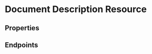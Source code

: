 # Document Description Resource

## Properties

<ResourceProperties :resource="'document_description'" :lang="'en'"/>

<ResourceScopes :resource="'document_description'"/>

## Endpoints

[//]: <> (GET ENDPOINT)
<ResourceEndpoint :resource="'document_description'" :endpoint="'get'" :lang="'en'">

<template v-slot:responseJSON>

<<< @/docs/fixtures/api/document_description/response/json/get_id.json

</template>

<template v-slot:responseXML>

<<< @/docs/fixtures/api/document_description/response/xml/get_id.xml

</template>

</ResourceEndpoint>

[//]: <> (GETCOLLECTION ENDPOINT)
<ResourceEndpoint :resource="'document_description'" :endpoint="'getCollection'" :lang="'en'">

<template v-slot:responseJSON>

<<< @/docs/fixtures/api/document_description/response/json/get_page.json

</template>

<template v-slot:responseXML>

<<< @/docs/fixtures/api/document_description/response/xml/get_page.xml

</template>

</ResourceEndpoint>

[//]: <> (POST ENDPOINT)
<ResourceEndpoint :resource="'document_description'" :endpoint="'post'" :lang="'en'">

<template v-slot:request>

<<< @/docs/fixtures/api/document_description/request/post.json

</template>

<template v-slot:responseJSON>

<<< @/docs/fixtures/api/document_description/response/json/get_id.json

</template>

<template v-slot:responseXML>

<<< @/docs/fixtures/api/document_description/response/xml/get_id.xml

</template>

</ResourceEndpoint>

[//]: <> (PUT ENDPOINT)
<ResourceEndpoint :resource="'document_description'" :endpoint="'put'" :lang="'en'">

<template v-slot:request>

<<< @/docs/fixtures/api/document_description/request/put.json

</template>

<template v-slot:responseJSON>

<<< @/docs/fixtures/api/document_description/response/json/get_id.json

</template>

<template v-slot:responseXML>

<<< @/docs/fixtures/api/document_description/response/xml/get_id.xml

</template>

</ResourceEndpoint>

[//]: <> (DELETE ENDPOINT)
<ResourceEndpoint :resource="'document_description'" :endpoint="'delete'" :lang="'en'"/>

